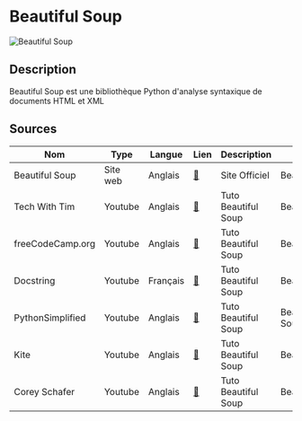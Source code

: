 # Beautiful Soup

![Beautiful Soup](https://www.crummy.com/software/BeautifulSoup/10.1.jpg "Image de Beautiful Soup")

## Description

Beautiful Soup est une bibliothèque Python d'analyse syntaxique de documents HTML et XML

## Sources

| Nom              | Type     | Langue   | Lien                                                     | Description         | Tags                         | Note |
| ---------------- | -------- | -------- | -------------------------------------------------------- | ------------------- | ---------------------------- | ---- |
| Beautiful Soup   | Site web | Anglais  | [:link:](https://www.crummy.com/software/BeautifulSoup/) | Site Officiel       | Beautiful Soup               | 5/5  |
| Tech With Tim    | Youtube  | Anglais  | [:link:](https://www.youtube.com/c/TechWithTim)          | Tuto Beautiful Soup | Beautiful Soup/Tuto          | 5/5  |
| freeCodeCamp.org | Youtube  | Anglais  | [:link:](https://www.youtube.com/c/Freecodecamp)         | Tuto Beautiful Soup | Beautiful Soup/Tuto          | 4/5  |
| Docstring        | Youtube  | Français | [:link:](https://www.youtube.com/c/Docstring)            | Tuto Beautiful Soup | Beautiful Soup/Tuto          | 3/5  |
| PythonSimplified | Youtube  | Anglais  | [:link:](https://www.youtube.com/c/PythonSimplified)     | Tuto Beautiful Soup | Beautiful Soup/Tuto/Database | 4/5  |
| Kite             | Youtube  | Anglais  | [:link:](https://www.youtube.com/c/KiteHQ)               | Tuto Beautiful Soup | Beautiful Soup/Tuto          | 3/5  |
| Corey Schafer    | Youtube  | Anglais  | [:link:](https://www.youtube.com/c/Coreyms)              | Tuto Beautiful Soup | Beautiful Soup/Tuto          | 4/5  |
